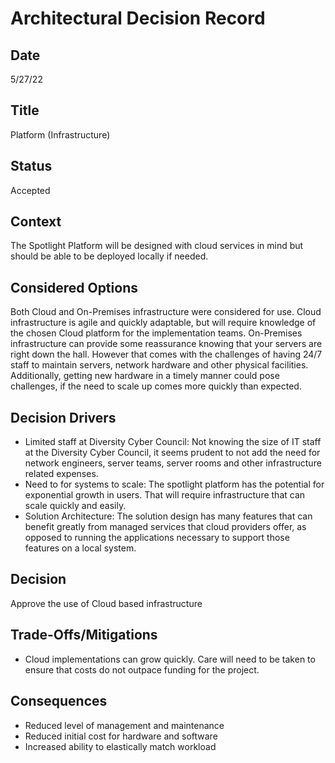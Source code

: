 # Architectural Decision Record
## Date
5/27/22 

## Title
Platform (Infrastructure)

## Status
Accepted

## Context 
The Spotlight Platform will be designed with cloud services in mind but should be able to be deployed locally if needed.

## Considered Options
Both Cloud and On-Premises infrastructure were considered for use. Cloud infrastructure is agile and quickly adaptable, but will require knowledge of the chosen Cloud platform for the implementation teams. On-Premises infrastructure can provide some reassurance knowing that your servers are right down the hall. However that comes with the challenges of having 24/7 staff to maintain servers, network hardware and other physical facilities. Additionally, getting new hardware in a timely manner could pose challenges, if the need to scale up comes more quickly than expected.

## Decision Drivers
- Limited staff at Diversity Cyber Council: Not knowing the size of IT staff at the Diversity Cyber Council, it seems prudent to not add the need for network engineers, server teams, server rooms and other infrastructure related expenses.
- Need to for systems to scale: The spotlight platform has the potential for exponential growth in users. That will require infrastructure that can scale quickly and easily.
- Solution Architecture: The solution design has many features that can benefit greatly from managed services that cloud providers offer, as opposed to running the applications necessary to support those features on a local system.

## Decision
Approve the use of Cloud based infrastructure

## Trade-Offs/Mitigations
- Cloud implementations can grow quickly. Care will need to be taken to ensure that costs do not outpace funding for the project.

## Consequences
- Reduced level of management and maintenance
- Reduced initial cost for hardware and software
- Increased ability to elastically match workload
